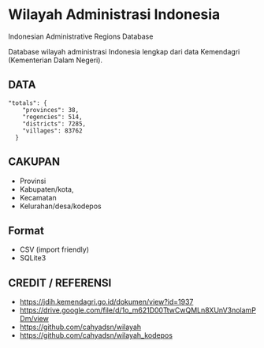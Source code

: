 # Wilayah Administrasi Indonesia
Indonesian Administrative Regions Database

Database wilayah administrasi Indonesia lengkap dari data Kemendagri (Kementerian Dalam Negeri).

## DATA
```
"totals": {
    "provinces": 38,
    "regencies": 514,
    "districts": 7285,
    "villages": 83762
  }
```

## CAKUPAN
- Provinsi
- Kabupaten/kota, 
- Kecamatan
- Kelurahan/desa/kodepos

## Format
- CSV (import friendly)
- SQLite3

## CREDIT / REFERENSI
- https://jdih.kemendagri.go.id/dokumen/view?id=1937 
- https://drive.google.com/file/d/1o_m621D00TtwCwQMLn8XUnV3nolamPDm/view
- https://github.com/cahyadsn/wilayah
- https://github.com/cahyadsn/wilayah_kodepos